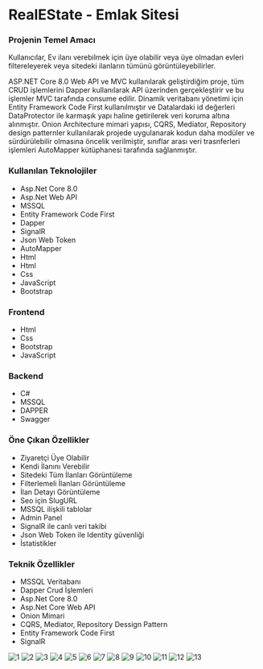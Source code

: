 <h1>RealEState - Emlak Sitesi</h1>
<h3>Projenin Temel Amacı</h3>
<p>Kullanıcılar, Ev ilanı verebilmek için üye olabilir veya üye olmadan evleri filtereleyerek veya sitedeki ilanların tümünü görüntüleyebilirler. </p>
<p>ASP.NET Core 8.0 Web API ve MVC kullanılarak geliştirdiğim proje, tüm CRUD işlemlerini Dapper kullanılarak API üzerinden gerçekleştirir ve bu işlemler MVC tarafında consume edilir.
  Dinamik veritabanı yönetimi için Entity Framework Code First kullanılmıştır ve Datalardaki id değerleri DataProtector ile karmaşık yapı haline getirilerek veri koruma altına alınmıştır. 
 Onion Architecture mimari yapısı, CQRS, Mediator, Repository design patternler kullanılarak projede uygulanarak kodun daha modüler ve sürdürülebilir olmasına öncelik verilmiştir, sınıflar arası veri trasnferleri işlemleri AutoMapper kütüphanesi tarafında sağlanmıştır.</p>
 <h3>Kullanılan Teknolojiler</h3>
 <ul>
   <li>Asp.Net Core 8.0</li>
   <li>Asp.Net Web API</li>
   <li>MSSQL</li>
   <li>Entity Framework Code First</li>
   <li>Dapper</li>
   <li>SignalR</li>
   <li>Json Web Token</li>
   <li>AutoMapper</li>
   <li>Html</li>
   <li>Html</li>
   <li>Css</li>
   <li>JavaScript</li>
   <li>Bootstrap</li>
 </ul>

<h3>Frontend</h3>
 <ul>
   <li>Html</li>
   <li>Css</li>
   <li>Bootstrap</li>
   <li>JavaScript</li>
 </ul>
<h3>Backend</h3>
<ul>
  <li>C#</li>
  <li>MSSQL</li>
  <li>DAPPER</li>
  <li>Swagger</li>
</ul>
<h3>Öne Çıkan Özellikler</h3>
<ul>
  <li>Ziyaretçi Üye Olabilir</li>
  <li>Kendi İlanını Verebilir</li>
  <li>Sitedeki Tüm İlanları Görüntüleme</li>
  <li>Filterlemeli İlanları Görüntüleme</li>
  <li>İlan Detayı Görüntüleme</li>
  <li>Seo için SlugURL</li>
  <li>MSSQL ilişkili tablolar</li>
  <li>Admin Panel</li>
  <li>SignalR ile canlı veri takibi</li>
  <li>Json Web Token ile Identity güvenliği</li>
  <li>İstatistikler</li>
</ul>
<h3>Teknik Özellikler</h3>
<ul>
  <li>MSSQL Veritabanı</li>
  <li>Dapper Crud İşlemleri</li>
  <li>Asp.Net Core 8.0</li>
  <li>Asp.Net Core Web API</li>
  <li>Onion Mimari</li>
  <li>CQRS, Mediator, Repository Dessign Pattern</li>
  <li>Entity Framework Code First</li>
  <li>SignalR</li>
</ul>

![1](https://github.com/user-attachments/assets/b50043f5-5544-4067-9bc3-9201d9447fe6)
![2](https://github.com/user-attachments/assets/00d06fe2-7219-491c-8c59-676a5a6f8de0)
![3](https://github.com/user-attachments/assets/16592cf3-0fb7-4648-894c-39b963b402a3)
![4](https://github.com/user-attachments/assets/e32b8c66-f9c4-4aeb-a61e-9598b5af9939)
![5](https://github.com/user-attachments/assets/ecfd7a5a-4437-4d36-b639-0eb170ee62d4)
![6](https://github.com/user-attachments/assets/de3d627a-2d08-4c54-abb0-b14502e028ba)
![7](https://github.com/user-attachments/assets/af363af6-4c89-430d-8d85-b5e557b302d7)
![8](https://github.com/user-attachments/assets/6ed2d345-d53a-4e7c-a961-cb16232b7318)
![9](https://github.com/user-attachments/assets/62a545f7-2e73-48fa-aa89-3945f5d9a211)
![10](https://github.com/user-attachments/assets/647c6042-a1fc-4f02-9fa5-78f8c0586773)
![11](https://github.com/user-attachments/assets/716ac2f9-4e00-4e89-a816-a78d7697e21f)
![12](https://github.com/user-attachments/assets/dae127ee-9065-4e2f-8230-7874f9473245)
![13](https://github.com/user-attachments/assets/72c9a298-ba45-4a7e-a563-4a0c7f21db36)

